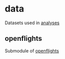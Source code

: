 # data

Datasets used in [analyses](../analyses/)

## openflights

Submodule of [openflights](https://github.com/jpatokal/openflights)

